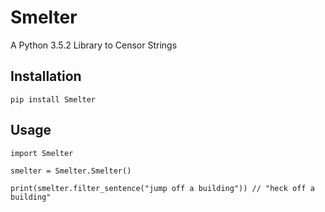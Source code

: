 # Smelter
A Python 3.5.2 Library to Censor Strings

## Installation

`pip install Smelter`

## Usage

`import Smelter`

`smelter = Smelter.Smelter()`

`print(smelter.filter_sentence("jump off a building")) // "heck off a building"`
